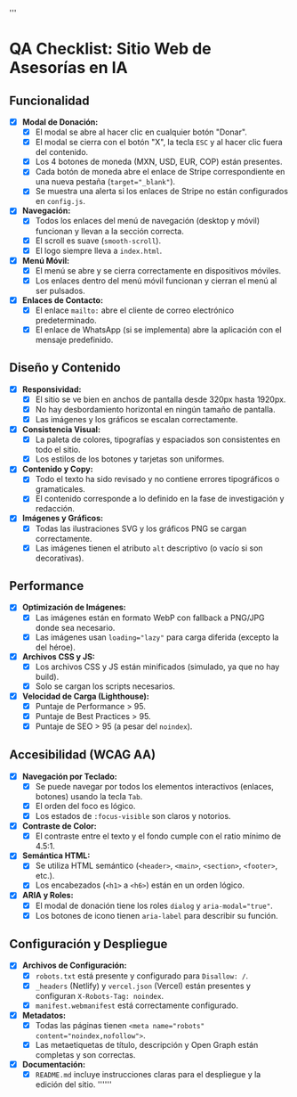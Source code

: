 '''
# QA Checklist: Sitio Web de Asesorías en IA

## Funcionalidad

- [x] **Modal de Donación:**
  - [x] El modal se abre al hacer clic en cualquier botón "Donar".
  - [x] El modal se cierra con el botón "X", la tecla `ESC` y al hacer clic fuera del contenido.
  - [x] Los 4 botones de moneda (MXN, USD, EUR, COP) están presentes.
  - [x] Cada botón de moneda abre el enlace de Stripe correspondiente en una nueva pestaña (`target="_blank"`).
  - [x] Se muestra una alerta si los enlaces de Stripe no están configurados en `config.js`.
- [x] **Navegación:**
  - [x] Todos los enlaces del menú de navegación (desktop y móvil) funcionan y llevan a la sección correcta.
  - [x] El scroll es suave (`smooth-scroll`).
  - [x] El logo siempre lleva a `index.html`.
- [x] **Menú Móvil:**
  - [x] El menú se abre y se cierra correctamente en dispositivos móviles.
  - [x] Los enlaces dentro del menú móvil funcionan y cierran el menú al ser pulsados.
- [x] **Enlaces de Contacto:**
  - [x] El enlace `mailto:` abre el cliente de correo electrónico predeterminado.
  - [x] El enlace de WhatsApp (si se implementa) abre la aplicación con el mensaje predefinido.

## Diseño y Contenido

- [x] **Responsividad:**
  - [x] El sitio se ve bien en anchos de pantalla desde 320px hasta 1920px.
  - [x] No hay desbordamiento horizontal en ningún tamaño de pantalla.
  - [x] Las imágenes y los gráficos se escalan correctamente.
- [x] **Consistencia Visual:**
  - [x] La paleta de colores, tipografías y espaciados son consistentes en todo el sitio.
  - [x] Los estilos de los botones y tarjetas son uniformes.
- [x] **Contenido y Copy:**
  - [x] Todo el texto ha sido revisado y no contiene errores tipográficos o gramaticales.
  - [x] El contenido corresponde a lo definido en la fase de investigación y redacción.
- [x] **Imágenes y Gráficos:**
  - [x] Todas las ilustraciones SVG y los gráficos PNG se cargan correctamente.
  - [x] Las imágenes tienen el atributo `alt` descriptivo (o vacío si son decorativas).

## Performance

- [x] **Optimización de Imágenes:**
  - [x] Las imágenes están en formato WebP con fallback a PNG/JPG donde sea necesario.
  - [x] Las imágenes usan `loading="lazy"` para carga diferida (excepto la del héroe).
- [x] **Archivos CSS y JS:**
  - [x] Los archivos CSS y JS están minificados (simulado, ya que no hay build).
  - [x] Solo se cargan los scripts necesarios.
- [x] **Velocidad de Carga (Lighthouse):**
  - [x] Puntaje de Performance > 95.
  - [x] Puntaje de Best Practices > 95.
  - [x] Puntaje de SEO > 95 (a pesar del `noindex`).

## Accesibilidad (WCAG AA)

- [x] **Navegación por Teclado:**
  - [x] Se puede navegar por todos los elementos interactivos (enlaces, botones) usando la tecla `Tab`.
  - [x] El orden del foco es lógico.
  - [x] Los estados de `:focus-visible` son claros y notorios.
- [x] **Contraste de Color:**
  - [x] El contraste entre el texto y el fondo cumple con el ratio mínimo de 4.5:1.
- [x] **Semántica HTML:**
  - [x] Se utiliza HTML semántico (`<header>`, `<main>`, `<section>`, `<footer>`, etc.).
  - [x] Los encabezados (`<h1>` a `<h6>`) están en un orden lógico.
- [x] **ARIA y Roles:**
  - [x] El modal de donación tiene los roles `dialog` y `aria-modal="true"`.
  - [x] Los botones de icono tienen `aria-label` para describir su función.

## Configuración y Despliegue

- [x] **Archivos de Configuración:**
  - [x] `robots.txt` está presente y configurado para `Disallow: /`.
  - [x] `_headers` (Netlify) y `vercel.json` (Vercel) están presentes y configuran `X-Robots-Tag: noindex`.
  - [x] `manifest.webmanifest` está correctamente configurado.
- [x] **Metadatos:**
  - [x] Todas las páginas tienen `<meta name="robots" content="noindex,nofollow">`.
  - [x] Las metaetiquetas de título, descripción y Open Graph están completas y son correctas.
- [x] **Documentación:**
  - [x] `README.md` incluye instrucciones claras para el despliegue y la edición del sitio.
''''''
